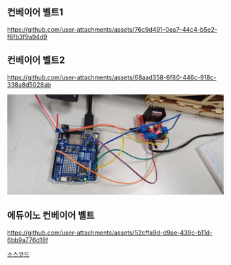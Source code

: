 ## 컨베이어 벨트1

https://github.com/user-attachments/assets/76c9d491-0ea7-44c4-b5e2-f6fb3f9a94d9


## 컨베이어 벨트2

https://github.com/user-attachments/assets/68aad358-6f80-446c-918c-338a8d5028ab

<img src="../images/arduino0002.jpg" width="650">


## 에듀이노 컨베이어 벨트


https://github.com/user-attachments/assets/52cffa9d-d9ae-439c-b11d-6bb9a776d18f

[소스코드](./Eduino_New/IRandMotor/IRandMotor.ino)